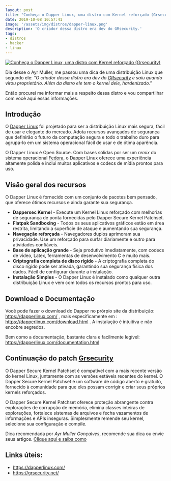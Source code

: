 ```yaml
---
layout: post
title: "Conheça o Dapper Linux, uma distro com Kernel reforçado (Grsecurity)"
date: 2019-10-08 10:57:41
image: '/assets/img/distros/dapper-linux.png'
description: 'O criador dessa distro era dev do GRsecurity.'
tags:
- distros
- hacker
- linux
---
```


[![ Conheça o Dapper Linux, uma distro com Kernel reforçado (Grsecurity)](https://terminalroot.com.br/assets/img/distros/dapper-linux.png)](https://dapperlinux.com/)

Dia desse o Ayr Muller, me passou uma dica de uma distribuição Linux que segundo ele: *"O criador dessa distro era dev do [GRsecurity](https://en.wikipedia.org/wiki/Grsecurity) e saiu quando virou proprietário. Além da distro ele tem o kernel dele, hardenizado."*

Então procurei me informar mais a respeito dessa distro e vou compartilhar com você aqui essas informações.

## Introdução

O [Dapper Linux](https://dapperlinux.com/) foi projetado para ser a distribuição Linux mais segura, fácil de usar e elegante do mercado. Adota recursos avançados de segurança que definirão o futuro da computação segura e todo o trabalho duro para agrupá-lo em um sistema operacional fácil de usar e de ótima aparência.

O Dapper Linux é Open Source. Com bases sólidas por ser um *remix* do sistema operacional [Fedora](https://terminalroot.com.br/2019/09/ambiente-de-desenvolvimento-fedora-30.html), o Dapper Linux oferece uma experiência altamente polida e inclui muitos aplicativos e codecs de mídia prontos para uso.

## Visão geral dos recursos

O Dapper Linux é fornecido com um conjunto de pacotes bem pensado, que oferece ótimos recursos e ainda garante sua segurança.

+ **Dappersec Kernel** - Execute um Kernel Linux reforçado com melhorias de segurança de ponta fornecidas pelo Dapper Secure Kernel Patchset.
+ **Flatpak Sandboxing** - Todos os seus aplicativos gráficos estão em área restrita, limitando a superfície de ataque e aumentando sua segurança.
+ **Navegação reforçada** - Navegadores duplos aprimoram sua privacidade. Use um reforçado para surfar diariamente e outro para atividades confiáveis.
+ **Base de aplicação grande** - Seja produtivo imediatamente, com codecs de vídeo, Latex, ferramentas de desenvolvimento C e muito mais.
+ **Criptografia completa de disco rígido** - A criptografia completa do disco rígido pode ser ativada, garantindo sua segurança física dos dados. Fácil de configurar durante a instalação.
+ **Instalação Simples** - O Dapper Linux é instalado como qualquer outra distribuição Linux e vem com todos os recursos prontos para uso.

<script async src="https://pagead2.googlesyndication.com/pagead/js/adsbygoogle.js"></script>
<!-- Informat -->
<ins class="adsbygoogle"
     style="display:block"
     data-ad-client="ca-pub-2838251107855362"
     data-ad-slot="2327980059"
     data-ad-format="auto"
     data-full-width-responsive="true"></ins>
<script>
(adsbygoogle = window.adsbygoogle || []).push({});
</script>

## Download e Documentação

Você pode fazer o download do Dapper no prórpio site da distribuição: <https://dapperlinux.com/> , mais especificamente em : <https://dapperlinux.com/download.html> . A instalação é intuitiva e não encobre segredos.

Bem como a documentação, bastante clara e facilmente legível: <https://dapperlinux.com/documentation.html>

## Continuação do patch [Grsecurity](https://translate.google.com/translate?hl=pt-BR&sl=en&u=https://en.wikipedia.org/wiki/Grsecurity&prev=search)

O Dapper Secure Kernel Patchset é compatível com a mais recente versão do kernel Linux, juntamente com as versões estáveis recentes do kernel. O Dapper Secure Kernel Patchset é um software de código aberto e gratuito, fornecido à comunidade para que eles possam corrigir e criar seus próprios kernels reforçados.

O Dapper Secure Kernel Patchset oferece proteção abrangente contra explorações de corrupção de memória, elimina classes inteiras de explorações, fortalece sistemas de arquivos e fecha vazamentos de informações e APIs inseguras. Simplesmente remende seu kernel, selecione sua configuração e compile.

Dica recomendada por *Ayr Muller Gonçalves*, recomende sua dica ou envie seus artigos. [Clique aqui e saiba como](https://www.facebook.com/groups/TerminalRootTV/permalink/985452118474670/)

## Links úteis:
+ <https://dapperlinux.com/>
+ <https://grsecurity.net/>


